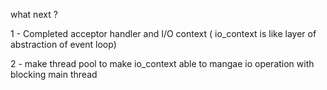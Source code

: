 what next ? 

1 - Completed acceptor handler and I/O context ( io_context is like layer of abstraction of event loop)

2 - make thread pool to make io_context able to  mangae io operation with blocking main thread 
